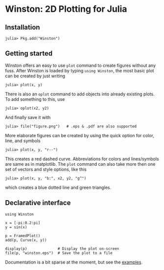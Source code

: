 Winston: 2D Plotting for Julia
==============================

Installation
------------

    julia> Pkg.add("Winston")


Getting started
---------------

Winston offers an easy to use `plot` command to create figures without any
fuss. After Winston is loaded by typing `using Winston`, the most basic
plot can be created by just writing

```jlcon
julia> plot(x, y)
```

There is also an `oplot` command to add objects into already existing
plots. To add something to this, use

```jlcon
julia> oplot(x2, y2)
```

And finally save it with

```jlcon
julia> file("figure.png")   # .eps & .pdf are also supported
```

More elaborate figures can be created by using the quick option for color,
line, and symbols

```jlcon
julia> plot(x, y, "r--")
```

This creates a red dashed curve. Abbreviations for colors and lines/symbols
are same as in matplotlib. The `plot` command can also take more then
one set of vectors and style options, like this

```jlcon
julia> plot(x, y, "b:", x2, y2, "g^")
```

which creates a blue dotted line and green triangles.
 
Declarative interface
---------------------

    using Winston

    x = [-pi:0.2:pi]
    y = sin(x)

    p = FramedPlot()
    add(p, Curve(x, y))

    display(p)              # Display the plot on-screen
    file(p, "winston.eps")  # Save the plot to a file

Documentation is a bit sparse at the moment, but see the
[examples](https://github.com/nolta/Winston.jl/blob/master/doc/examples.md).
